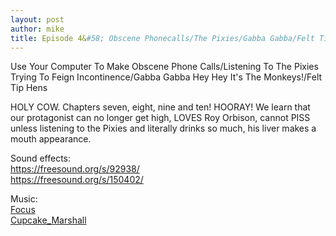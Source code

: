 ```yaml
---
layout: post
author: mike
title: Episode 4&#58; Obscene Phonecalls/The Pixies/Gabba Gabba/Felt Tip Pens
---
```

Use Your Computer To Make Obscene Phone Calls/Listening To The Pixies Trying To Feign Incontinence/Gabba Gabba Hey Hey It's The Monkeys!/Felt Tip Hens

HOLY COW. Chapters seven, eight, nine and ten! HOORAY! We learn that our protagonist can no longer get high, LOVES Roy Orbison, cannot PISS unless listening to the Pixies and literally drinks so much, his liver makes a mouth appearance.

Sound effects:<br />
<a href="https://freesound.org/s/92938/">https://freesound.org/s/92938/</a><br />
<a href="https://freesound.org/s/150402/">https://freesound.org/s/150402/<a>

Music:<br />
<a href="http://freemusicarchive.org/music/A_A_Aalto/Connections/Focus">Focus</a><br />
<a href="http://freemusicarchive.org/music/Blue_Dot_Sessions/Love_and_Weasel/Cupcake_Marshall">Cupcake_Marshall</a>
